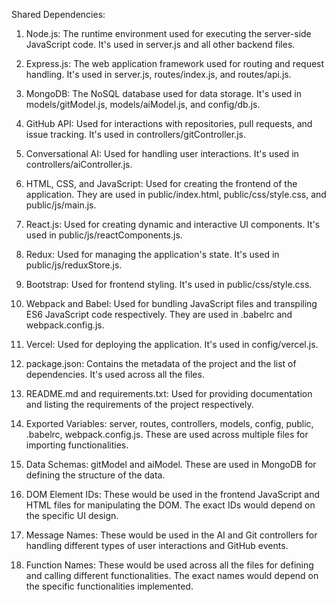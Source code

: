 Shared Dependencies:

1. Node.js: The runtime environment used for executing the server-side JavaScript code. It's used in server.js and all other backend files.

2. Express.js: The web application framework used for routing and request handling. It's used in server.js, routes/index.js, and routes/api.js.

3. MongoDB: The NoSQL database used for data storage. It's used in models/gitModel.js, models/aiModel.js, and config/db.js.

4. GitHub API: Used for interactions with repositories, pull requests, and issue tracking. It's used in controllers/gitController.js.

5. Conversational AI: Used for handling user interactions. It's used in controllers/aiController.js.

6. HTML, CSS, and JavaScript: Used for creating the frontend of the application. They are used in public/index.html, public/css/style.css, and public/js/main.js.

7. React.js: Used for creating dynamic and interactive UI components. It's used in public/js/reactComponents.js.

8. Redux: Used for managing the application's state. It's used in public/js/reduxStore.js.

9. Bootstrap: Used for frontend styling. It's used in public/css/style.css.

10. Webpack and Babel: Used for bundling JavaScript files and transpiling ES6 JavaScript code respectively. They are used in .babelrc and webpack.config.js.

11. Vercel: Used for deploying the application. It's used in config/vercel.js.

12. package.json: Contains the metadata of the project and the list of dependencies. It's used across all the files.

13. README.md and requirements.txt: Used for providing documentation and listing the requirements of the project respectively.

14. Exported Variables: server, routes, controllers, models, config, public, .babelrc, webpack.config.js. These are used across multiple files for importing functionalities.

15. Data Schemas: gitModel and aiModel. These are used in MongoDB for defining the structure of the data.

16. DOM Element IDs: These would be used in the frontend JavaScript and HTML files for manipulating the DOM. The exact IDs would depend on the specific UI design.

17. Message Names: These would be used in the AI and Git controllers for handling different types of user interactions and GitHub events.

18. Function Names: These would be used across all the files for defining and calling different functionalities. The exact names would depend on the specific functionalities implemented.